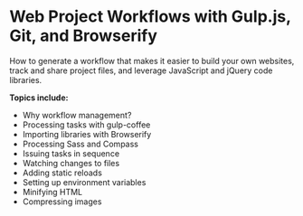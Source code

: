 # Web Project Workflows with Gulp.js, Git, and Browserify

How to generate a workflow that makes it easier to build your own websites, track and share project files, and leverage JavaScript and jQuery code libraries.

**Topics include:**
* Why workflow management?
* Processing tasks with gulp-coffee
* Importing libraries with Browserify
* Processing Sass and Compass
* Issuing tasks in sequence
* Watching changes to files
* Adding static reloads
* Setting up environment variables
* Minifying HTML
* Compressing images